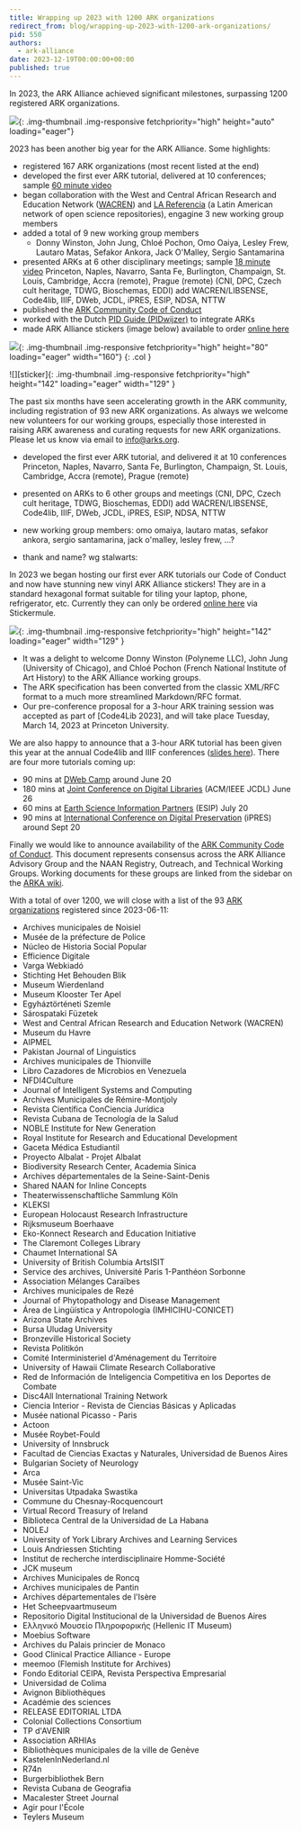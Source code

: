 ```yaml
---
title: Wrapping up 2023 with 1200 ARK organizations
redirect_from: blog/wrapping-up-2023-with-1200-ark-organizations/
pid: 550
authors:
  - ark-alliance
date: 2023-12-19T00:00:00+00:00
published: true
---
```


In 2023, the ARK Alliance achieved significant milestones, surpassing 1200
registered ARK organizations.

<!--more-->

![][map]{: .img-thumbnail .img-responsive fetchpriority="high" height="auto" loading="eager"}

2023 has been another big year for the ARK Alliance. Some highlights:

- registered 167 ARK organizations (most recent listed at the end)
- developed the first ever ARK tutorial, delivered at 10 conferences; sample [60 minute video][]
- began collaboration with the West and Central African Research and
  Education Network ([WACREN][]) and [LA Referencia][] (a Latin American
  network of open science repositories), engagine 3 new working group members
- added a total of 9 new working group members
  - Donny Winston, John Jung, Chloé Pochon, Omo Oaiya, Lesley Frew, Lautaro Matas, Sefakor Ankora, Jack O'Malley, Sergio Santamarina
- presented ARKs at 6 other disciplinary meetings; sample [18 minute video][]
    Princeton, Naples, Navarro, Santa Fe, Burlington, Champaign, St. Louis, Cambridge, Accra (remote), Prague (remote)
  (CNI, DPC, Czech cult heritage, TDWG, Bioschemas, EDDI)  add WACREN/LIBSENSE, Code4lib, IIIF, DWeb, JCDL, iPRES, ESIP, NDSA, NTTW
- published the [ARK Community Code of Conduct][]
- worked with the Dutch [PID Guide (PIDwijzer)][] to integrate ARKs
- made ARK Alliance stickers (image below) available to order [online here][]

<div class="row" markdown=1>

![][chart]{: .img-thumbnail .img-responsive fetchpriority="high" height="80" loading="eager" width="160"}
{: .col }

<div class="col" markdown=1>
![][sticker]{: .img-thumbnail .img-responsive fetchpriority="high" height="142" loading="eager" width="129" }

</div>
</div>

The past six months have seen accelerating growth in the ARK community,
including registration of 93 new ARK organizations. As always we welcome new
volunteers for our working groups, especially those interested in raising ARK
awareness and curating requests for new ARK organizations. Please let us know
via email to info@arks.org.

- developed the first ever ARK tutorial, and delivered it at 10 conferences
    Princeton, Naples, Navarro, Santa Fe, Burlington,
    Champaign, St. Louis, Cambridge, Accra (remote), Prague (remote)
- presented on ARKs to 6 other groups and meetings (CNI, DPC, Czech cult heritage, TDWG, Bioschemas, EDDI)  add WACREN/LIBSENSE, Code4lib, IIIF, DWeb, JCDL, iPRES, ESIP, NDSA, NTTW
- new working group members: omo omaiya, lautaro matas, sefakor ankora, sergio santamarina, jack o'malley, lesley frew, ...?

- thank and name? wg stalwarts:

In 2023 we began hosting our first ever ARK tutorials our Code of Conduct and now have stunning new vinyl ARK Alliance stickers! They are in a standard
hexagonal format suitable for tiling your laptop, phone, refrigerator, etc.
Currently they can only be ordered [online here] via Stickermule.

![][sticker]{: .img-thumbnail .img-responsive fetchpriority="high" height="142" loading="eager" width="129" }

-   It was a delight to welcome Donny Winston (Polyneme LLC), John Jung
    (University of Chicago), and Chloé Pochon (French National Institute of
    Art History) to the ARK Alliance working groups.
-   The ARK specification has been converted from the classic XML/RFC format
    to a much more streamlined Markdown/RFC format.
-   Our pre-conference proposal for a 3-hour ARK training session was accepted
    as part of [Code4Lib 2023], and will take place Tuesday, March 14, 2023 at
    Princeton University.

We are also happy to announce that a 3-hour ARK tutorial has been given this
year at the annual Code4lib and IIIF conferences ([slides here]). There are
four more tutorials coming up:

-   90 mins at [DWeb Camp] around June 20
-   180 mins at [Joint Conference on Digital Libraries] (ACM/IEEE JCDL) June
    26
-   60 mins at [Earth Science Information Partners] (ESIP) July 20
-   90 mins at [International Conference on Digital Preservation] (iPRES)
    around Sept 20

Finally we would like to announce availability of the [ARK Community Code of
Conduct]. This document represents consensus across the ARK Alliance Advisory
Group and the NAAN Registry, Outreach, and Technical Working Groups. Working
documents for these groups are linked from the sidebar on the [ARKA wiki].

With a total of over 1200, we will close with a list of the 93
[ARK organizations] registered since 2023-06-11:

- Archives municipales de Noisiel
- Musée de la préfecture de Police
- Núcleo de Historia Social Popular
- Efficience Digitale
- Varga Webkiadó
- Stichting Het Behouden Blik
- Museum Wierdenland
- Museum Klooster Ter Apel
- Egyháztörténeti Szemle
- Sárospataki Füzetek
- West and Central African Research and Education Network (WACREN)
- Museum du Havre
- AIPMEL
- Pakistan Journal of Linguistics
- Archives municipales de Thionville
- Libro Cazadores de Microbios en Venezuela
- NFDI4Culture
- Journal of Intelligent Systems and Computing
- Archives Municipales de Rémire-Montjoly
- Revista Científica ConCiencia Jurídica
- Revista Cubana de Tecnología de la Salud
- NOBLE Institute for New Generation
- Royal Institute for Research and Educational Development
- Gaceta Médica Estudiantil
- Proyecto Albalat - Projet Albalat
- Biodiversity Research Center, Academia Sinica
- Archives départementales de la Seine-Saint-Denis
- Shared NAAN for Inline Concepts
- Theaterwissenschaftliche Sammlung Köln
- KLEKSI
- European Holocaust Research Infrastructure
- Rijksmuseum Boerhaave
- Eko-Konnect Research and Education Initiative
- The Claremont Colleges Library
- Chaumet International SA
- University of British Columbia ArtsISIT
- Service des archives, Université Paris 1-Panthéon Sorbonne
- Association Mélanges Caraïbes
- Archives municipales de Rezé
- Journal of Phytopathology and Disease Management
- Área de Lingüística y Antropología (IMHICIHU-CONICET)
- Arizona State Archives
- Bursa Uludag University
- Bronzeville Historical Society
- Revista Politikón
- Comité Interministeriel d'Aménagement du Territoire
- University of Hawaii Climate Research Collaborative
- Red de Información de Inteligencia Competitiva en los Deportes de Combate
- Disc4All International Training Network
- Ciencia Interior - Revista de Ciencias Básicas y Aplicadas
- Musée national Picasso - Paris
- Actoon
- Musée Roybet-Fould
- University of Innsbruck
- Facultad de Ciencias Exactas y Naturales, Universidad de Buenos Aires
- Bulgarian Society of Neurology
- Arca
- Musée Saint-Vic
- Universitas Utpadaka Swastika
- Commune du Chesnay-Rocquencourt
- Virtual Record Treasury of Ireland
- Biblioteca Central de la Universidad de La Habana
- NOLEJ
- University of York Library Archives and Learning Services
- Louis Andriessen Stichting
- Institut de recherche interdisciplinaire Homme-Société
- JCK museum
- Archives Municipales de Roncq
- Archives municipales de Pantin
- Archives départementales de l'Isère
- Het Scheepvaartmuseum
- Repositorio Digital Institucional de la Universidad de Buenos Aires
- Ελληνικό Μουσείο Πληροφορικής (Hellenic IT Museum)
- Moebius Software
- Archives du Palais princier de Monaco
- Good Clinical Practice Alliance - Europe
- meemoo (Flemish Institute for Archives)
- Fondo Editorial CEIPA, Revista Perspectiva Empresarial
- Universidad de Colima
- Avignon Bibliothèques
- Académie des sciences
- RELEASE EDITORIAL LTDA
- Colonial Collections Consortium
- TP d'AVENIR
- Association ARHIAs
- Bibliothèques municipales de la ville de Genève
- KastelenInNederland.nl
- R74n
- Burgerbibliothek Bern
- Revista Cubana de Geografia
- Macalester Street Journal
- Agir pour l'École
- Teylers Museum

[LA Referencia]: https://www.lareferencia.info/en/
[WACREN]: https://wacren.net/
[PID Guide (PIDwijzer)]: https://www.pidwijzer.nl/en/
[60 minute video]: https://www.youtube.com/watch?v=WpdmYvrKN-M&t=50s
[18 minute video]: https://www.youtube.com/watch?v=oZM2NbkjqQk&t=107s
[online here]: https://www.stickermule.com/item/2421090c47beca439dbded424879d2e6
[chart]: ../../assets/images/posts/2023-12-19-wrapping-up-2023-with-1200-ark-organizations/naan_growth_2023.png
[map]: ../../assets/images/posts/2023-12-19-wrapping-up-2023-with-1200-ark-organizations/map_dec_2023.png
[sticker]: ../../assets/images/posts/2023-06-14-community-update-2023-06-13-stickers-tutorials-code-of-conduct/arka-vinyl-sticker.png
[slides here]: ../../assets/documents/2023/06/ARK-Training-Tutorial-IIIF-2023-slides.pdf
[DWeb Camp]: https://dwebcamp.org/
[Joint Conference on Digital Libraries]: https://2023.jcdl.org/
[Earth Science Information Partners]: https://2023julyesipmeeting.sched.com/
[International Conference on Digital Preservation]: https://ipres2023.us/
[ARK Community Code of Conduct]: ../_pages/about-ark-community-code-of-conduct.md
[ARKA wiki]: https://wiki.lyrasis.org/display/ARKs/ARKs+in+the+Open+Project
[ARK organizations]: https://n2t.net/e/pub/naan_table.html
